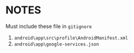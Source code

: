 # NOTES

Must include these file in `gitignore`

1.    ```android\app\src\profile\AndroidManifest.xml```
2.    ```android\app\google-services.json```
